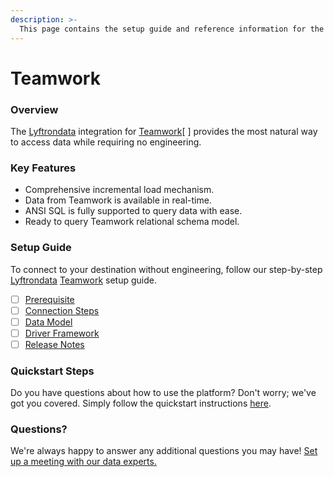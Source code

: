 ```yaml
---
description: >-
  This page contains the setup guide and reference information for the Teamwork source connector.
---
```


# Teamwork

### Overview

The [Lyftrondata](https://www.lyftrondata.com/) integration for [Teamwork](None/)[ ] provides the most natural way to access data while requiring no engineering.

### Key Features

* Comprehensive incremental load mechanism.
* Data from Teamwork is available in real-time.&#x20;
* ANSI SQL is fully supported to query data with ease.
* Ready to query Teamwork relational schema model.

### Setup Guide

To connect to your destination without engineering, follow our step-by-step [Lyftrondata](https://www.lyftrondata.com/)  [Teamwork](None) setup guide.

* [ ] [Prerequisite](../../business-analytics/teamwork/prerequisite.md)
* [ ] [Connection Steps](../../business-analytics/teamwork/connection-steps.md)
* [ ] [Data Model](../../business-analytics/teamwork/data-model/)
* [ ] [Driver Framework](../../business-analytics/teamwork/driver-framework/)
* [ ] [Release Notes](../../business-analytics/teamwork/release-notes.md)

### Quickstart Steps

Do you have questions about how to use the platform? Don't worry; we've got you covered. Simply follow the quickstart instructions [here](../../../business-analytics/teamwork/quickstart-steps.md).

### Questions? <a href="#questions" id="questions"></a>

We're always happy to answer any additional questions you may have! [Set up a meeting with our data experts.](https://www.lyftrondata.com/book-a-meeting/)

